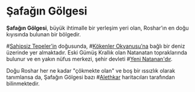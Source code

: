 # Şafağın Gölgesi

**Şafağın Gölgesi**, büyük ihtimalle bir yerleşim yeri olan, Roshar’ın en doğu kıyısında bulunan bir bölgedir.  

#[Sahipsiz Tepeler’in](locations/unclaimed-hills) doğusunda, #[Kökenler Okyanusu’na](locations/ocean-of-origins) bağlı bir deniz üzerinde yer almaktadır. Eski Gümüş Krallık olan Natanatan topraklarında bulunur ve en yakın nüfus merkezi, şehir devleti #[Yeni  Natanan'dır](locations/new-natanan).  

Doğu Roshar her ne kadar "çökmekte olan" ve boş bir ıssızlık olarak tanımlansa da, Şafağın Gölgesi bazı #[Alethkar](locations/alethkar) haritacıları tarafından bilinmektedir.
